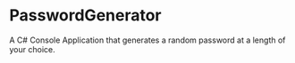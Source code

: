 # PasswordGenerator
A C# Console Application that generates a random password at a length of your choice.
